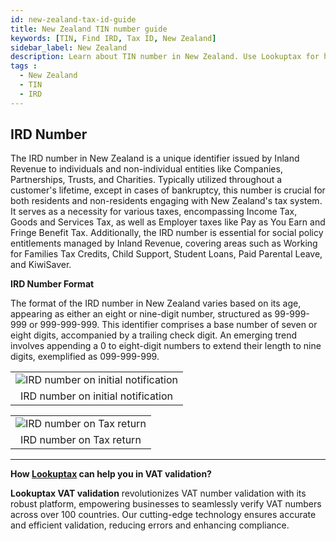 ```yaml
---
id: new-zealand-tax-id-guide
title: New Zealand TIN number guide
keywords: [TIN, Find IRD, Tax ID, New Zealand]
sidebar_label: New Zealand
description: Learn about TIN number in New Zealand. Use Lookuptax for hassle-free tax id validation in New Zealand and other 100+ countries
tags : 
  - New Zealand
  - TIN
  - IRD
---
```


## IRD Number
The IRD number in New Zealand is a unique identifier issued by Inland Revenue to individuals and non-individual entities like Companies, Partnerships, Trusts, and Charities. Typically utilized throughout a customer's lifetime, except in cases of bankruptcy, this number is crucial for both residents and non-residents engaging with New Zealand's tax system. It serves as a necessity for various taxes, encompassing Income Tax, Goods and Services Tax, as well as Employer taxes like Pay as You Earn and Fringe Benefit Tax. Additionally, the IRD number is essential for social policy entitlements managed by Inland Revenue, covering areas such as Working for Families Tax Credits, Child Support, Student Loans, Paid Parental Leave, and KiwiSaver.


**IRD Number Format**

The format of the IRD number in New Zealand varies based on its age, appearing as either an eight or nine-digit number, structured as 99-999-999 or 999-999-999. This identifier comprises a base number of seven or eight digits, accompanied by a trailing check digit. An emerging trend involves appending a 0 to eight-digit numbers to extend their length to nine digits, exemplified as 099-999-999.


<table align="center" border="0px" border-color="#dedede"><tr><td>
  <img src="/docs/img/taxid/ird-nz.PNG" alt="IRD number on initial notification" title="IRD number on initial notification"/>
  </td></tr>
  <tr><td align="center">IRD number on initial notification </td></tr>
</table>

<table align="center" border="0px" border-color="#dedede"><tr><td>
  <img src="/docs/img/taxid/tax-return-nz.PNG" alt="IRD number on Tax return" title="IRD number on Tax return"/>
  </td></tr>
  <tr><td align="center">IRD number on Tax return </td></tr>
</table>


----
**How [Lookuptax](https://lookuptax.com/) can help you in VAT validation?**

**Lookuptax VAT validation** revolutionizes VAT number validation with its robust platform, empowering businesses to seamlessly verify VAT numbers across over 100 countries. Our cutting-edge technology ensures accurate and efficient validation, reducing errors and enhancing compliance.
